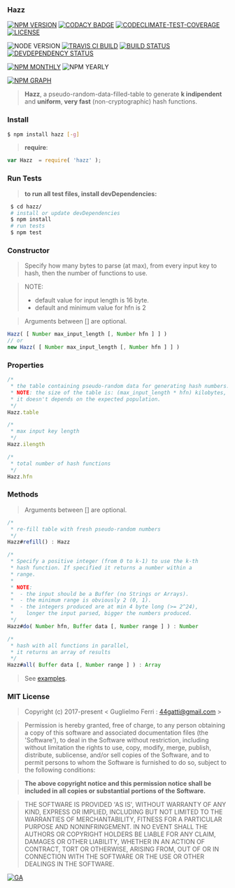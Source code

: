 ### Hazz

[![NPM VERSION](http://img.shields.io/npm/v/hazz.svg?style=flat)](https://www.npmjs.org/package/hazz)
[![CODACY BADGE](https://img.shields.io/codacy/b18ed7d95b0a4707a0ff7b88b30d3def.svg?style=flat)](https://www.codacy.com/public/44gatti/hazz)
[![CODECLIMATE-TEST-COVERAGE](https://img.shields.io/codeclimate/coverage/github/rootslab/hazz.svg?style=flat)](https://codeclimate.com/github/rootslab/hazz)
[![LICENSE](http://img.shields.io/badge/license-MIT-blue.svg?style=flat)](https://github.com/rootslab/hazz#mit-license)

![NODE VERSION](https://img.shields.io/node/v/hazz.svg)
[![TRAVIS CI BUILD](http://img.shields.io/travis/rootslab/hazz.svg?style=flat)](http://travis-ci.org/rootslab/hazz)
[![BUILD STATUS](http://img.shields.io/david/rootslab/hazz.svg?style=flat)](https://david-dm.org/rootslab/hazz)
[![DEVDEPENDENCY STATUS](http://img.shields.io/david/dev/rootslab/hazz.svg?style=flat)](https://david-dm.org/rootslab/hazz#info=devDependencies)

[![NPM MONTHLY](http://img.shields.io/npm/dm/hazz.svg?style=flat)](http://npm-stat.com/charts.html?package=hazz)
![NPM YEARLY](https://img.shields.io/npm/dy/hazz.svg)

[![NPM GRAPH](https://nodei.co/npm/hazz.png?downloads=true&downloadRank=true&stars=true)](https://nodei.co/npm/hazz/)

> __Hazz__, a pseudo-random-data-filled-table to generate __k indipendent__ and __uniform__, __very fast__ (non-cryptographic) hash functions.


### Install

```bash
$ npm install hazz [-g]
```

> __require__:

```javascript
var Hazz  = require( 'hazz' );
```
### Run Tests

> __to run all test files, install devDependencies:__

```bash
 $ cd hazz/
 # install or update devDependencies
 $ npm install 
 # run tests
 $ npm test
```

### Constructor

> Specify how many bytes to parse (at max), from every
> input key to hash, then the number of functions to use.

> NOTE: 
>  - default value for input length is 16 byte.
>  - default and minimum value for hfn is 2

> Arguments between [] are optional.

```javascript
Hazz( [ Number max_input_length [, Number hfn ] ] )
// or
new Hazz( [ Number max_input_length [, Number hfn ] ] )
```

###  Properties


```javascript
/*
 * the table containing pseudo-random data for generating hash numbers.
 * NOTE: the size of the table is: (max_input_length * hfn) kilobytes,
 * it doesn't depends on the expected population.
 */
Hazz.table

/*
 * max input key length  
 */
Hazz.ilength

/*
 * total number of hash functions  
 */
Hazz.hfn
```

### Methods

> Arguments between [] are optional.

```javascript
/*
 * re-fill table with fresh pseudo-random numbers
 */
Hazz#refill() : Hazz

/*
 * Specify a positive integer (from 0 to k-1) to use the k-th
 * hash function. If specified it returns a number within a
 * range.
 * 
 * NOTE: 
 *  - the input should be a Buffer (no Strings or Arrays).
 *  - the minimum range is obviously 2 (0, 1).
 *  - the integers produced are at min 4 byte long (>= 2^24),
 *    longer the input parsed, bigger the numbers produced.
 */
Hazz#do( Number hfn, Buffer data [, Number range ] ) : Number

/*
 * hash with all functions in parallel,
 * it returns an array of results
 */
Hazz#all( Buffer data [, Number range ] ) : Array


```

> See [examples](example/).

### MIT License

> Copyright (c) 2017-present &lt; Guglielmo Ferri : 44gatti@gmail.com &gt;

> Permission is hereby granted, free of charge, to any person obtaining
> a copy of this software and associated documentation files (the
> 'Software'), to deal in the Software without restriction, including
> without limitation the rights to use, copy, modify, merge, publish,
> distribute, sublicense, and/or sell copies of the Software, and to
> permit persons to whom the Software is furnished to do so, subject to
> the following conditions:

> __The above copyright notice and this permission notice shall be
> included in all copies or substantial portions of the Software.__

> THE SOFTWARE IS PROVIDED 'AS IS', WITHOUT WARRANTY OF ANY KIND,
> EXPRESS OR IMPLIED, INCLUDING BUT NOT LIMITED TO THE WARRANTIES OF
> MERCHANTABILITY, FITNESS FOR A PARTICULAR PURPOSE AND NONINFRINGEMENT.
> IN NO EVENT SHALL THE AUTHORS OR COPYRIGHT HOLDERS BE LIABLE FOR ANY
> CLAIM, DAMAGES OR OTHER LIABILITY, WHETHER IN AN ACTION OF CONTRACT,
> TORT OR OTHERWISE, ARISING FROM, OUT OF OR IN CONNECTION WITH THE
> SOFTWARE OR THE USE OR OTHER DEALINGS IN THE SOFTWARE.

[![GA](https://ga-beacon.appspot.com/UA-53998692-1/hazz/Readme?pixel)](https://github.com/igrigorik/ga-beacon)